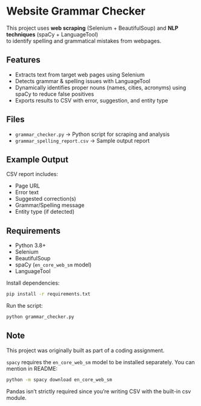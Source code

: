 

# Website Grammar Checker

This project uses **web scraping** (Selenium + BeautifulSoup) and **NLP techniques** (spaCy + LanguageTool)  
to identify spelling and grammatical mistakes from webpages.

## Features
- Extracts text from target web pages using Selenium
- Detects grammar & spelling issues with LanguageTool
- Dynamically identifies proper nouns (names, cities, acronyms) using spaCy to reduce false positives
- Exports results to CSV with error, suggestion, and entity type

## Files
- `grammar_checker.py` → Python script for scraping and analysis
- `grammar_spelling_report.csv` → Sample output report

## Example Output
CSV report includes:
- Page URL
- Error text
- Suggested correction(s)
- Grammar/Spelling message
- Entity type (if detected)

## Requirements
- Python 3.8+
- Selenium
- BeautifulSoup
- spaCy (`en_core_web_sm` model)
- LanguageTool

Install dependencies:
```bash
pip install -r requirements.txt
````

Run the script:

```bash
python grammar_checker.py
```

## Note

This project was originally built as part of a coding assignment.

`spacy` requires the `en_core_web_sm` model to be installed separately. You can mention in README:

```bash
python -m spacy download en_core_web_sm
```

Pandas isn’t strictly required since you’re writing CSV with the built-in csv module.







